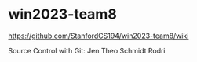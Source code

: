 # win2023-team8

https://github.com/StanfordCS194/win2023-team8/wiki

Source Control with Git:
Jen
Theo Schmidt
Rodri
